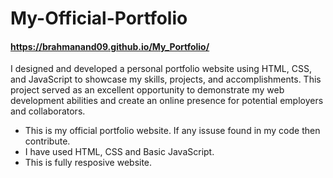 # My-Official-Portfolio

#### https://brahmanand09.github.io/My_Portfolio/
I designed and developed a personal portfolio website using HTML, CSS, and JavaScript to showcase my skills, projects, and accomplishments. This project served as an excellent opportunity to demonstrate my web development abilities and create an online presence for potential employers and collaborators.

* This is my official portfolio website. If any issuse found in my code then contribute.
* I have used HTML, CSS and Basic JavaScript.
* This is fully resposive website.
